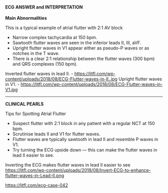 #### ECG ANSWER and INTERPRETATION

**Main Abnormalities**

This is a typical example of atrial flutter with 2:1 AV block
* Narrow complex tachycardia at 150 bpm. 
* Sawtooth flutter waves are seen in the inferior leads II, III, aVF. 
* Upright flutter waves in V1 appear either as pseudo-P waves or as notches in the T wave. 
* There is a clear 2:1 relationship between the flutter waves (300 bpm) and QRS complexes (150 bpm). 

Inverted flutter waves in lead II. - <https://litfl.com/wp-content/uploads/2018/08/ECG-Flutter-waves-in-II..jpg> 
Upright flutter waves in V1. - <https://litfl.com/wp-content/uploads/2018/08/ECG-Flutter-waves-in-V1.jpg> 

---------------

**CLINICAL PEARLS**

Tips for Spotting Atrial Flutter
* Suspect flutter with 2:1 block in any patient with a regular NCT at 150 bpm. 
* Scrutinise leads II and V1 for flutter waves. 
* Flutter waves are typically sawtooth in lead II and resemble P waves in V1. 
* Try turning the ECG upside down — this can make the flutter waves in lead II easier to see. 

Inverting the ECG makes flutter waves in lead II easier to see
<https://litfl.com/wp-content/uploads/2018/08/Invert-ECG-to-enhance-flutter-waves-in-Lead-II.png> 

<https://litfl.com/ecg-case-042>
